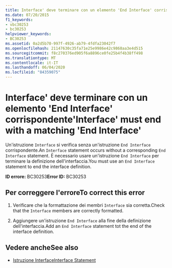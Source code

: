 ```yaml
---
title: Interface' deve terminare con un elemento 'End Interface' corrispondente
ms.date: 07/20/2015
f1_keywords:
- vbc30253
- bc30253
helpviewer_keywords:
- BC30253
ms.assetid: 0a2d5b70-997f-4926-ab79-4fdfa23042f7
ms.openlocfilehash: 21147630c35fa71e25e9986e42c9868aa3e4d515
ms.sourcegitcommit: f8c270376ed905f6a8896ce0fe25b4f4b38ff498
ms.translationtype: MT
ms.contentlocale: it-IT
ms.lasthandoff: 06/04/2020
ms.locfileid: "84359075"
---
```

# <a name="interface-must-end-with-a-matching-end-interface"></a><span data-ttu-id="cefdf-102">Interface' deve terminare con un elemento 'End Interface' corrispondente</span><span class="sxs-lookup"><span data-stu-id="cefdf-102">'Interface' must end with a matching 'End Interface'</span></span>
<span data-ttu-id="cefdf-103">Un'istruzione `Interface` si verifica senza un'istruzione `End Interface` corrispondente.</span><span class="sxs-lookup"><span data-stu-id="cefdf-103">An `Interface` statement occurs without a corresponding `End Interface` statement.</span></span> <span data-ttu-id="cefdf-104">È necessario usare un'istruzione `End Interface` per terminare la definizione dell'interfaccia.</span><span class="sxs-lookup"><span data-stu-id="cefdf-104">You must use an `End Interface` statement to end the interface definition.</span></span>  
  
 <span data-ttu-id="cefdf-105">**ID errore:** BC30253</span><span class="sxs-lookup"><span data-stu-id="cefdf-105">**Error ID:** BC30253</span></span>  
  
## <a name="to-correct-this-error"></a><span data-ttu-id="cefdf-106">Per correggere l'errore</span><span class="sxs-lookup"><span data-stu-id="cefdf-106">To correct this error</span></span>  
  
1. <span data-ttu-id="cefdf-107">Verificare che la formattazione dei membri `Interface` sia corretta.</span><span class="sxs-lookup"><span data-stu-id="cefdf-107">Check that the `Interface` members are correctly formatted.</span></span>  
  
2. <span data-ttu-id="cefdf-108">Aggiungere un'istruzione `End Interface` alla fine della definizione dell'interfaccia.</span><span class="sxs-lookup"><span data-stu-id="cefdf-108">Add an `End Interface` statement tot the end of the interface definition.</span></span>  
  
## <a name="see-also"></a><span data-ttu-id="cefdf-109">Vedere anche</span><span class="sxs-lookup"><span data-stu-id="cefdf-109">See also</span></span>

- [<span data-ttu-id="cefdf-110">Istruzione Interface</span><span class="sxs-lookup"><span data-stu-id="cefdf-110">Interface Statement</span></span>](../language-reference/statements/interface-statement.md)
